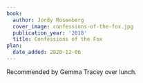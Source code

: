 ```yaml
---
book:
  author: Jordy Rosenberg
  cover_image: confessions-of-the-fox.jpg
  publication_year: '2018'
  title: Confessions of the Fox
plan:
  date_added: 2020-12-06
---
```


Recommended by Gemma Tracey over lunch.
